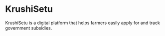 # KrushiSetu
KrushiSetu is a digital platform that helps farmers easily apply for and track government subsidies.
